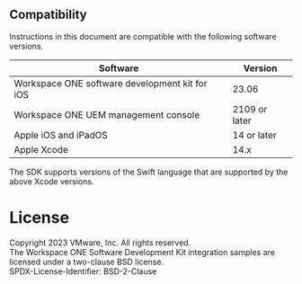 ## Compatibility
Instructions in this document are compatible with the following software
versions.

Software                                       | Version
-----------------------------------------------|--------------
Workspace ONE software development kit for iOS | 23.06
Workspace ONE UEM management console           | 2109 or later
Apple iOS and iPadOS                           | 14 or later
Apple Xcode                                    | 14.x

The SDK supports versions of the Swift language that are supported by the above
Xcode versions.

# License
Copyright 2023 VMware, Inc. All rights reserved.  
The Workspace ONE Software Development Kit integration samples are licensed
under a two-clause BSD license.  
SPDX-License-Identifier: BSD-2-Clause